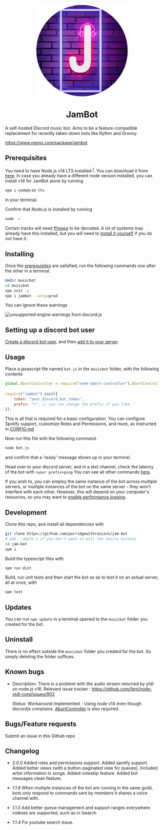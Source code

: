 <p align="center" width="100%">
    <img height = "300px" src="assets/jambot.png"> 
</p>

<h1 align = "center"> JamBot </h1>

A self-hosted Discord music bot. Aims to be a feature-compatible replacement for
recently taken-down bots like Rythm and Groovy.

https://www.npmjs.com/package/jambot

## Prerequisites

You need to have Node.js v14 LTS installed<sup> [1](#known-bugs)</sup>. You can download it from [here](https://nodejs.org/en/download/). In case you already have a different node version installed, you can install v14 for JamBot alone by running

```bash
npm i node@v14-lts
```

in your terminal.

Confirm that Node.js is installed by running

```bash
node -v
```

Certain tracks will need [ffmpeg](https://www.ffmpeg.org/) to be decoded. A lot of systems may already have this installed, but you will need to
[install it yourself](https://ffmpeg.org/download.html) if you do not have it.

## Installing

Once the [prerequisites](#prerequisites) are satisfied, run the following commands one after the
other in a terminal.

```bash
mkdir musicbot
cd musicbot
npm init -y
npm i jambot --only=prod
```

You can ignore these warnings

<img src="https://i.imgur.com/hHwdTHn.png" width=400 alt="unsupported engine warnings from discord.js">

## Setting up a discord bot user

[Create a discord bot user](docs/TOKEN.md), and then [add it to your server](docs/ADDING.md).

## Usage

Place a javascript file named `bot.js` in
the `musicbot` folder, with the following contents

```js
global.AbortController = require("node-abort-controller").AbortController;

require("jambot").init({
    token: "your_discord_bot_token",
    prefix: "!", // you can change the prefix if you like
});
```

This is all that is required for a basic configuration. You can configure Spotify support, customize Roles and Permissions, and more, as instructed in [CONFIG.md](docs/CONFIG.md)

Now run this file with the following command.

```bash
node bot.js
```

and confirm that a 'ready' message shows up in your terminal.

Head over to your discord server, and in a text channel, check the latency of the bot with `<your prefix>ping`
You can see all other commands [here](docs/COMMANDS.MD).

If you wish to, you can employ the same instance of the bot across multiple servers, or multiple instances of the bot on the same server - they won't interfere with each other. However, this will depend on your computer's resources, so you may want to [enable performance logging](docs/CONFIG.md#extra-configuration).

## Development

Clone this repo, and install all dependencies with

```bash
git clone https://github.com/porridgewithraisins/jam-bot
# add --depth 1 if you don't want to pull the entire history
cd jam-bot
npm i
```

Build the typescript files with

```bash
npm run dist
```

Build, run unit tests and then start the bot so as to test it on an actual server, all at once, with
```bash
npm test
```

## Updates

You can run `npm update` in a terminal opened to the `musicbot` folder you
created for the bot.

## Uninstall

There is no effect outside the `musicbot` folder you created for the bot. So
simply deleting the folder suffices.

## Known bugs

-   _Description_: There is a problem with the audio stream returned by ytdl on
    node.js v16. Relevant issue tracker :
    https://github.com/fent/node-ytdl-core/issues/902

    _Status_: Workaround implemented - Using node v14 even though discordjs
    complains. [AbortController](https://www.npmjs.com/package/node-abort-controller) is also required.

## Bugs/Feature requests

Submit an issue in this Github repo

## Changelog

-   _2.0.0_
    Added roles and permissions support. Added spotify support. Added better views (with a button-paginated view for queues). Included artist information in songs. Added voteskip feature. Added bot messages clean feature.

-   _1.1.6_
    When multiple instances of the bot are running in the same guild, bots only respond to commands sent by members it shares a voice channel with.
-   _1.1.5_
    Add better queue management and support ranges everywhere indexes are
    supported, such as in !search
-   _1.1.4_
    Fix youtube search issue.
